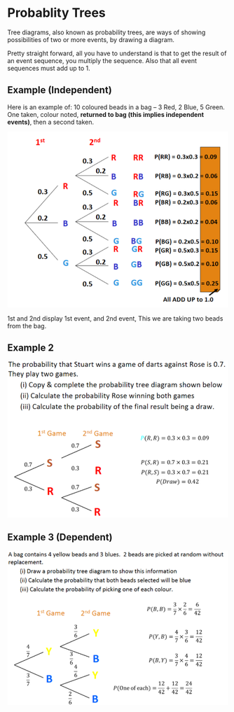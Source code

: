 # Probablity Trees

Tree diagrams, also known as probability trees, are ways of showing possibilities of two or more events, by drawing a diagram.

Pretty straight forward, all you have to understand is that to get the result of an event sequence, you multiply the sequence. Also that all event sequences must add up to 1.

## Example \(Independent\)

Here is an example of: 10 coloured beads in a bag – 3 Red, 2 Blue, 5 Green. One taken, colour noted, **returned to bag \(this implies independent events\)**, then a second taken.

![](../../../../../.gitbook/assets/image%20%28168%29.png)

1st and 2nd display 1st event, and 2nd event, This we are taking two beads from the bag.

## Example 2

![](../../../../../.gitbook/assets/image%20%28154%29.png)

## Example 3 \(Dependent\)

![](../../../../../.gitbook/assets/image%20%28161%29.png)

